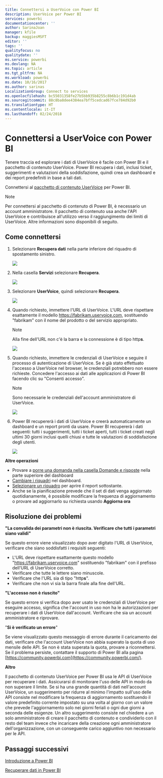 ```yaml
---
title: Connettersi a UserVoice con Power BI
description: UserVoice per Power BI
services: powerbi
documentationcenter: ''
author: SarinaJoan
manager: kfile
backup: maggiesMSFT
editor: ''
tags: ''
qualityfocus: no
qualitydate: ''
ms.service: powerbi
ms.devlang: NA
ms.topic: article
ms.tgt_pltfrm: NA
ms.workload: powerbi
ms.date: 10/16/2017
ms.author: sarinas
LocalizationGroup: Connect to services
ms.openlocfilehash: bc55031358fe27b5bb935b8255c8b6b1c191d4ab
ms.sourcegitcommit: 88c8ba8dee4384ea7bff5cedcad67fce784d92b0
ms.translationtype: HT
ms.contentlocale: it-IT
ms.lasthandoff: 02/24/2018
---
```

# <a name="connect-to-uservoice-with-power-bi"></a>Connettersi a UserVoice con Power BI
Tenere traccia ed esplorare i dati di UserVoice è facile con Power BI e il pacchetto di contenuto UserVoice. Power BI recupera i dati, inclusi ticket, suggerimenti e valutazioni della soddisfazione, quindi crea un dashboard e dei report predefiniti in base a tali dati.

Connettersi al [pacchetto di contenuto UserVoice](https://app.powerbi.com/getdata/services/uservoice) per Power BI.

>[!NOTE]
>Per connettersi al pacchetto di contenuto di Power BI, è necessario un account amministratore. Il pacchetto di contenuto usa anche l'API UserVoice e contribuisce all'utilizzo verso il raggiungimento dei limiti di UserVoice. Altre informazioni sono disponibili di seguito.

## <a name="how-to-connect"></a>Come connettersi
1. Selezionare **Recupera dati** nella parte inferiore del riquadro di spostamento sinistro.
   
   ![](media/service-connect-to-uservoice/pbi_getdata.png)
2. Nella casella **Servizi** selezionare **Recupera**.
   
   ![](media/service-connect-to-uservoice/pbi_getservices.png) 
3. Selezionare **UserVoice**, quindi selezionare **Recupera**.
   
   ![](media/service-connect-to-uservoice/uservoice.png)
4. Quando richiesto, immettere l'URL di UserVoice. L'URL deve rispettare esattamente il modello https://fabrikam.uservoice.com, sostituendo "fabrikam" con il nome del prodotto o del servizio appropriato.
   
   >[!NOTE]
   >Alla fine dell'URL non c'è la barra e la connessione è di tipo http**s**.
   
   ![](media/service-connect-to-uservoice/capture.png)
5. Quando richiesto, immettere le credenziali di UserVoice e seguire il processo di autenticazione di UserVoice. Se è già stato effettuato l'accesso a UserVoice nel browser, le credenziali potrebbero non essere richieste. Concedere l'accesso ai dati alle applicazioni di Power BI facendo clic su "Consenti accesso".
   
   >[!NOTE]
   >Sono necessarie le credenziali dell'account amministratore di UserVoice.
   
   ![](media/service-connect-to-uservoice/capture3.png)
6. Power BI recupererà i dati di UserVoice e creerà automaticamente un dashboard e un report pronti da usare. Power BI recupererà i dati seguenti: tutti i suggerimenti, tutti i ticket aperti, tutti i ticket creati negli ultimi 30 giorni inclusi quelli chiusi e tutte le valutazioni di soddisfazione degli utenti.
   
   ![](media/service-connect-to-uservoice/capture4.png)

**Altre operazioni**

* Provare a [porre una domanda nella casella Domande e risposte](power-bi-q-and-a.md) nella parte superiore del dashboard
* [Cambiare i riquadri](service-dashboard-edit-tile.md) nel dashboard.
* [Selezionare un riquadro](service-dashboard-tiles.md) per aprire il report sottostante.
* Anche se la pianificazione prevede che il set di dati venga aggiornato quotidianamente, è possibile modificare la frequenza di aggiornamento o provare ad aggiornarlo su richiesta usando **Aggiorna ora**

## <a name="troubleshooting"></a>Risoluzione dei problemi
**"La convalida dei parametri non è riuscita. Verificare che tutti i parametri siano validi"**

Se questo errore viene visualizzato dopo aver digitato l'URL di UserVoice, verificare che siano soddisfatti i requisiti seguenti:

* L'URL deve rispettare esattamente questo modello "https://fabrikam.uservoice.com" sostituendo "fabrikam" con il prefisso dell'URL di UserVoice corretto.
* Verificare che tutte le lettere siano minuscole.
* Verificare che l'URL sia di tipo "http**s**".
* Verificare che non vi sia la barra finale alla fine dell'URL.

**"L'accesso non è riuscito"**

Se questo errore si verifica dopo aver usato le credenziali di UserVoice per eseguire accesso, significa che l'account in uso non ha le autorizzazioni per recuperare i dati di UserVoice dall'account. Verificare che sia un account amministratore e riprovare.

"**Si è verificato un errore**"

Se viene visualizzato questo messaggio di errore durante il caricamento dei dati, verificare che l'account UserVoice non abbia superato la quota di uso mensile delle API. Se non è stata superata la quota, provare a riconnettersi. Se il problema persiste, contattare il supporto di Power BI alla pagina [https://community.powerbi.com](https://community.powerbi.com/).

**Altro**  

Il pacchetto di contenuto UserVoice per Power BI usa le API di UserVoice per recuperare i dati. Assicurarsi di monitorare l'uso delle API in modo da non superare il limite. Se si ha una grande quantità di dati nell'account UserVoice, un suggerimento per ridurre al minimo l'impatto sull'uso delle API consiste nel modificare la frequenza di aggiornamento sostituendo il valore predefinito corrente impostato su una volta al giorno con un valore che prevede l'aggiornamento solo nei giorni feriali o ogni due giorni a seconda delle esigenze. Un altro suggerimento consiste nel chiedere a un solo amministratore di creare il pacchetto di contenuto e condividerlo con il resto del team invece che incaricare della creazione ogni amministratore dell'organizzazione, con un conseguente carico aggiuntivo non necessario per le API.

## <a name="next-steps"></a>Passaggi successivi
[Introduzione a Power BI](service-get-started.md)

[Recuperare dati in Power BI](service-get-data.md)

